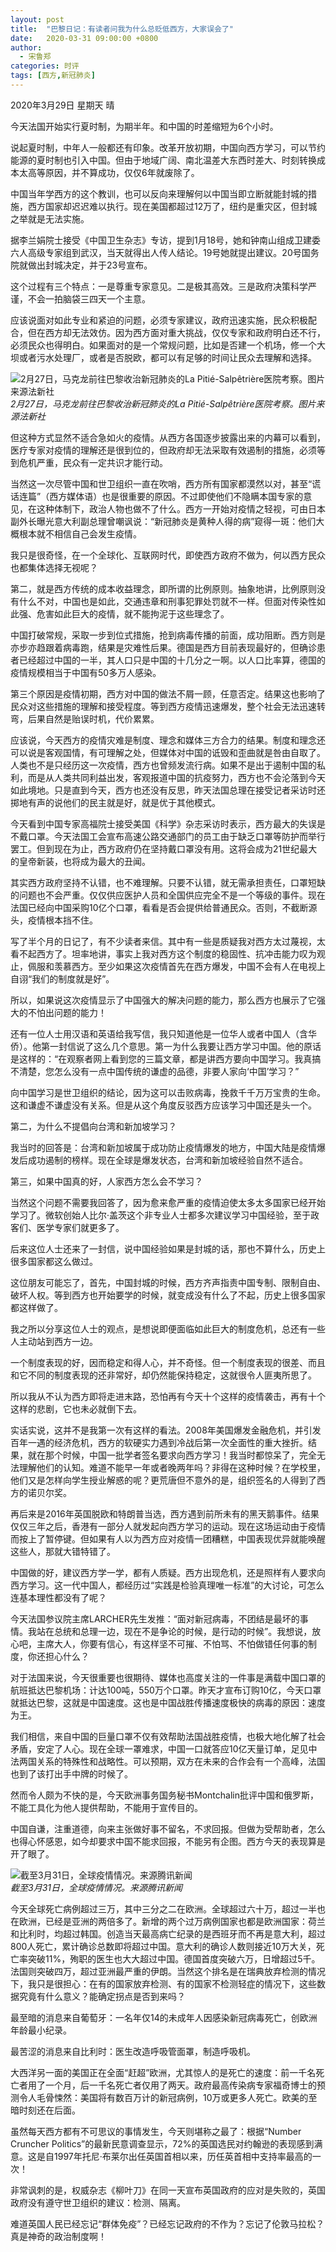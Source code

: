 ```yaml
---
layout: post
title:  "巴黎日记：有读者问我为什么总贬低西方，大家误会了"
date:   2020-03-31 09:00:00 +0800
author: 
  - 宋鲁郑
categories: 时评
tags: [西方,新冠肺炎]
---
```

2020年3月29日 星期天 晴

今天法国开始实行夏时制，为期半年。和中国的时差缩短为6个小时。

说起夏时制，中年人一般都还有印象。改革开放初期，中国向西方学习，可以节约能源的夏时制也引入中国。但由于地域广阔、南北温差大东西时差大、时刻转换成本太高等原因，并不算成功，仅仅6年就废除了。

中国当年学西方的这个教训，也可以反向来理解何以中国当即立断就能封城的措施，西方国家却迟迟难以执行。现在美国都超过12万了，纽约是重灾区，但封城之举就是无法实施。

据李兰娟院士接受《中国卫生杂志》专访，提到1月18号，她和钟南山组成卫建委六人高级专家组到武汉，当天就得出人传人结论。19号她就提出建议。20号国务院就做出封城决定，并于23号宣布。

这个过程有三个特点：一是尊重专家意见。二是极其高效。三是政府决策科学严谨，不会一拍脑袋三四天一个主意。

应该说面对如此专业和紧迫的问题，必须专家建议，政府迅速实施，民众积极配合，但在西方却无法效仿。因为西方面对重大挑战，仅仅专家和政府明白还不行，必须民众也得明白。如果面对的是一个常规问题，比如是否建一个机场，修一个大坝或者污水处理厂，或者是否脱欧，都可以有足够的时间让民众去理解和选择。

![2月27日，马克龙前往巴黎收治新冠肺炎的La Pitié-Salpêtrière医院考察。图片来源法新社]({{site.url}}/assets/images/20200331075126625.jpeg)  
*2月27日，马克龙前往巴黎收治新冠肺炎的La Pitié-Salpêtrière医院考察。图片来源法新社*

但这种方式显然不适合急如火的疫情。从西方各国逐步披露出来的内幕可以看到，医疗专家对疫情的理解还是很到位的，但政府却无法采取有效遏制的措施，必须等到危机严重，民众有一定共识才能行动。

当然这一次尽管中国和世卫组织一直在吹哨，西方所有国家都漠然以对，甚至“谎话连篇”（西方媒体语）也是很重要的原因。不过即使他们不隐瞒本国专家的意见，在这种体制下，政治人物也做不了什么。西方一开始对疫情之轻视，可由日本副外长曝光意大利副总理曾嘲讽说：“新冠肺炎是黄种人得的病”窥得一斑：他们大概根本就不相信自己会发生疫情。

我只是很奇怪，在一个全球化、互联网时代，即使西方政府不做为，何以西方民众也都集体选择无视呢？

第二，就是西方传统的成本收益理念，即所谓的比例原则。抽象地讲，比例原则没有什么不对，中国也是如此，交通违章和刑事犯罪处罚就不一样。但面对传染性如此强、危害如此巨大的疫情，就不能拘泥于这些理念了。

中国打破常规，采取一步到位式措施，抢到病毒传播的前面，成功阻断。西方则是亦步亦趋跟着病毒跑，结果是灾难性后果。德国是西方目前表现最好的，但确诊患者已经超过中国的一半，其人口只是中国的十几分之一啊。以人口比率算，德国的疫情规模相当于中国有50多万人感染。

第三个原因是疫情初期，西方对中国的做法不屑一顾，任意否定。结果这也影响了民众对这些措施的理解和接受程度。等到西方疫情迅速爆发，整个社会无法迅速转弯，后果自然是贻误时机，代价累累。

应该说，今天西方的疫情灾难是制度、理念和媒体三方合力的结果。制度和理念还可以说是客观国情，有可理解之处，但媒体对中国的诋毁和歪曲就是咎由自取了。人类也不是只经历这一次疫情，西方也曾频发流行病。如果不是出于遏制中国的私利，而是从人类共同利益出发，客观报道中国的抗疫努力，西方也不会沦落到今天如此境地。只是直到今天，西方也还没有反思，昨天法国总理在接受记者采访时还掷地有声的说他们的民主就是好，就是优于其他模式。

今天看到中国专家高福院士接受美国《科学》杂志采访时表示，西方最大的失误是不戴口罩。今天法国工会宣布高速公路交通部门的员工由于缺乏口罩等防护而举行罢工。但到现在为止，西方政府仍在坚持戴口罩没有用。这将会成为21世纪最大的皇帝新装，也将成为最大的丑闻。

其实西方政府坚持不认错，也不难理解。只要不认错，就无需承担责任，口罩短缺的问题也不会严重。仅仅供应医护人员和全国供应完全不是一个等级的事件。现在法国已经向中国采购10亿个口罩，看看是否会提供给普通民众。否则，不截断源头，疫情根本挡不住。

写了半个月的日记了，有不少读者来信。其中有一些是质疑我对西方太过蔑视，太看不起西方了。坦率地讲，事实上我对西方这个制度的稳固性、抗冲击能力叹为观止，佩服和羡慕西方。至少如果这次疫情首先在西方爆发，中国不会有人在电视上自诩“我们的制度就是好”。

所以，如果说这次疫情显示了中国强大的解决问题的能力，那么西方也展示了它强大的不怕出问题的能力！

还有一位人士用汉语和英语给我写信，我只知道他是一位华人或者中国人（含华侨）。他第一封信说了这么几个意思。第一为什么我要让西方学习中国。他的原话是这样的：“在观察者网上看到您的三篇文章，都是讲西方要向中国学习。我真搞不清楚，您怎么没有一点中国传统的谦虚的品德，非要人家向‘中国’学习？”

向中国学习是世卫组织的结论，因为这可以击败病毒，挽救千千万万宝贵的生命。这和谦虚不谦虚没有关系。但是从这个角度反驳西方应该学习中国还是头一个。

第二，为什么不提倡向台湾和新加坡学习？

我当时的回答是：台湾和新加坡属于成功防止疫情爆发的地方，中国大陆是疫情爆发后成功遏制的榜样。现在全球是爆发状态，台湾和新加坡经验自然不适合。

第三，如果中国真的好，人家西方怎么会不学习？

当然这个问题不需要我回答了，因为愈来愈严重的疫情迫使太多太多国家已经开始学习了。微软创始人比尔·盖茨这个非专业人士都多次建议学习中国经验，至于政客们、医学专家们就更多了。

后来这位人士还来了一封信，说中国经验如果是封城的话，那也不算什么，历史上很多国家都这么做过。

这位朋友可能忘了，首先，中国封城的时候，西方齐声指责中国专制、限制自由、破坏人权。等到西方也开始要学的时候，就变成没有什么了不起，历史上很多国家都这样做了。

我之所以分享这位人士的观点，是想说即便面临如此巨大的制度危机，总还有一些人主动站到西方一边。

一个制度表现的好，因而稳定和得人心，并不奇怪。但一个制度表现的很差、而且和它不同的制度表现的还非常好，却仍然能保持稳定，这就很令人匪夷所思了。

所以我从不认为西方即将走进末路，恐怕再有今天十个这样的疫情袭击，再有十个这样的悲剧，它也未必就倒下去。

实话实说，这并不是我第一次有这样的看法。2008年美国爆发金融危机，并引发百年一遇的经济危机，西方的软硬实力遇到冷战后第一次全面性的重大挫折。结果，就在那个时候，中国一批学者签名要求向西方学习！我当时都惊呆了，完全无法理解他们的认知。难道不能早一年或者晚两年吗？非得在这种时候？在学校里，他们又是怎样向学生授业解惑的呢？更荒唐但不意外的是，组织签名的人得到了西方的诺贝尔奖。

再后来是2016年英国脱欧和特朗普当选，西方遇到前所未有的黑天鹅事件。结果仅仅三年之后，香港有一部分人就发起向西方学习的运动。现在这场运动由于疫情而按上了暂停键。但如果有人以为西方应对疫情一团糟糕，中国表现优异就能唤醒这些人，那就大错特错了。

中国做的好，建议西方学一学，都有人质疑。西方出现危机，还是照样有人要求向西方学习。这一代中国人，都经历过“实践是检验真理唯一标准”的大讨论，可怎么连基本理性都没有了呢？

今天法国参议院主席LARCHER先生发推：“面对新冠病毒，不团结是最坏的事情。我站在总统和总理一边，现在不是争论的时候，是行动的时候”。我想说，放心吧，主席大人，你要有信心，有这样坚不可摧、不怕骂、不怕做错任何事的制度，你还担心什么？

对于法国来说，今天很重要也很期待、媒体也高度关注的一件事是满载中国口罩的航班抵达巴黎机场：计达100吨，550万个口罩。昨天才宣布订购10亿，今天口罩就抵达巴黎，这就是中国速度。这也是中国战胜传播速度极快的病毒的原因：速度为王。

我们相信，来自中国的巨量口罩不仅有效帮助法国战胜疫情，也极大地化解了社会矛盾，安定了人心。现在全球一罩难求，中国一口就答应10亿天量订单，足见中法两国关系的特殊性和战略性。可以预期，双方在未来的合作会有一个高峰，法国也到了该打出手中牌的时候了。

然而令人颇为不快的是，今天欧洲事务国务秘书Montchalin批评中国和俄罗斯，不能工具化为他人提供帮助，不能用于宣传目的。

中国自谦，注重道德，向来主张做好事不留名，不求回报。但做为受帮助者，怎么也得心怀感恩，如今却要求中国不能求回报，不能另有企图。西方今天的表现算是开了眼了。

![截至3月31日，全球疫情情况。来源腾讯新闻]({{site.url}}/assets/images/20200331074614993.jpg)  
*截至3月31日，全球疫情情况。来源腾讯新闻*

今天全球死亡病例超过三万，其中三分之二在欧洲。全球超过六十万，超过一半也在欧洲，已经是亚洲的两倍多了。新增的两个过万病例国家也都是欧洲国家：荷兰和比利时，均超过韩国。创造当天最高病亡纪录的是西班牙而不再是意大利，超过800人死亡，累计确诊总数即将超过中国。意大利的确诊人数则接近10万大关，死亡率突破11%，殉职的医生也大大超过中国。德国首度突破六万，日增超过5千。法国则突破四万，超过亚洲最严重的伊朗。当然这个排名是在瑞典放弃检测的情况下，我只是很担心：在有的国家放弃检测、有的国家不检测轻症的情况下，这些数据究竟有什么意义？能确定拐点是否到来吗？

最至暗的消息来自葡萄牙：一名年仅14的未成年人因感染新冠病毒死亡，创欧洲年龄最小纪录。

最苦涩的消息来自比利时：医生改造呼吸管面罩，制造呼吸机。

大西洋另一面的美国正在全面“赶超”欧洲，尤其惊人的是死亡的速度：前一千名死亡者用了一个月，后一千名死亡者仅用了两天。政府最高传染病专家福奇博士的预测令人毛骨悚然：美国将有数百万计的新冠病例，10万或更多人死亡。欧美的至暗时刻还在后面。

虽然每天西方都有不可思议的事情发生，今天则堪称之最了：根据“Number Cruncher Politics”的最新民意调查显示，72%的英国选民对约翰逊的表现感到满意。这是自1997年托尼·布莱尔出任英国首相以来，历任英首相中支持率最高的一次！

非常讽刺的是，权威杂志《柳叶刀》在同一天宣布英国政府的应对是失败的，英国政府没有遵守世卫组织的建议：检测、隔离。

难道英国人民已经忘记“群体免疫”？已经忘记政府的不作为？忘记了伦敦马拉松？真是神奇的政治制度啊！